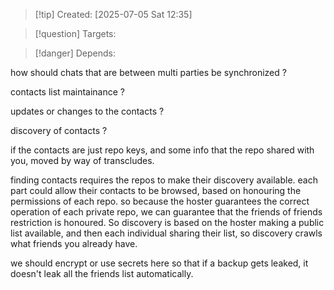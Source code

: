 
>[!tip] Created: [2025-07-05 Sat 12:35]

>[!question] Targets: 

>[!danger] Depends: 

how should chats that are between multi parties be synchronized ?

contacts list maintainance ?

updates or changes to the contacts ?

discovery of contacts ?


if the contacts are just repo keys, and some info that the repo shared with you, moved by way of transcludes.

finding contacts requires the repos to make their discovery available.
each part could allow their contacts to be browsed, based on honouring the permissions of each repo.
so because the hoster guarantees the correct operation of each private repo, we can guarantee that the friends of friends restriction is honoured.  So discovery is based on the hoster making a public list available, and then each individual sharing their list, so discovery crawls what friends you already have.

we should encrypt or use secrets here so that if a backup gets leaked, it doesn't leak all the friends list automatically.